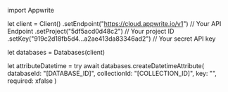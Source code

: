 import Appwrite

let client = Client()
    .setEndpoint("https://cloud.appwrite.io/v1") // Your API Endpoint
    .setProject("5df5acd0d48c2") // Your project ID
    .setKey("919c2d18fb5d4...a2ae413da83346ad2") // Your secret API key

let databases = Databases(client)

let attributeDatetime = try await databases.createDatetimeAttribute(
    databaseId: "[DATABASE_ID]",
    collectionId: "[COLLECTION_ID]",
    key: "",
    required: xfalse
)

